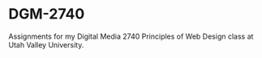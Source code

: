 # DGM-2740
Assignments for my Digital Media 2740 Principles of Web Design class at Utah Valley University.
